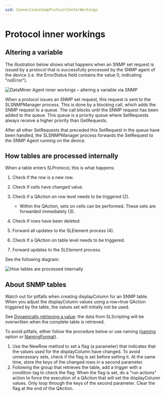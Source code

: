 ```yaml
---
uid: ConnectionsSnmpProtocolInnterWorkings
---
```


# Protocol inner workings

## Altering a variable

The illustration below shows what happens when an SNMP set request is issued by a protocol that is successfully processed by the SNMP agent of the device (i.e. the ErrorStatus field contains the value 0, indicating "noError").

![DataMiner Agent inner workings – altering a variable via SNMP](~/develop/images/DMA_-_SNMP_Device_parameter_SetRequest.svg)

When a protocol issues an SNMP set request, this request is sent to the SLSNMPManager process. This is done by a blocking call, which adds the SNMP request to a queue. The call blocks until the SNMP request has been added to the queue. This queue is a priority queue where SetRequests always receive a higher priority than GetRequests.

After all other SetRequests that preceded this SetRequest in the queue have been handled, the SLSNMPManager process forwards the SetRequest to the SNMP Agent running on the device.

## How tables are processed internally

When a table enters SLProtocol, this is what happens:

1. Check if the row is a new row.
1. Check if cells have changed value.
1. Check if a QAction on row level needs to be triggered (2).

    - Within the QAction, sets on cells can be performed. These sets are forwarded immediately (3).

1. Check if rows have been deleted.
1. Forward all updates to the SLElement process (4).
1. Check if a QAction on table level needs to be triggered.
1. Forward updates to the SLElement process.

See the following diagram:

![How tables are processed internally](~/develop/images/ProcessingTables.svg)

## About SNMP tables

Watch out for pitfalls when creating displayColumn for an SNMP table. When you adjust the displayColumn values using a row=true QAction triggered by the table, the values set will initially not be used.

See [Dynamically retrieving a value](xref:ConnectionsSnmpDynamicallyRetrievingAVariable): the data from SLScripting will be overwritten when the complete table is retrieved.

To avoid pitfalls, either follow the procedure below or use naming ([naming](xref:Protocol.Params.Param.ArrayOptions-options#naming) option or [NamingFormat](xref:Protocol.Params.Param.ArrayOptions.NamingFormat)).

1. Use the NewRow method to set a flag (a parameter) that indicates that the values used for the displayColumn have changed. To avoid unnecessary sets, check if the flag is set before setting it. At the same time, store the keys of the changed rows in a second parameter.
1. Following the group that retrieves the table, add a trigger with a condition tag to check the flag. When the flag is set, do a "run actions" action to force the execution of a QAction that will set the displayColumn values. Only loop through the keys of the second parameter. Clear the flag at the end of the QAction.
